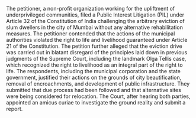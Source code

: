The petitioner, a non-profit organization working for the upliftment of underprivileged communities, filed a Public Interest Litigation (PIL) under Article 32 of the Constitution of India challenging the arbitrary eviction of slum dwellers in the city of Mumbai without any alternative rehabilitation measures. The petitioner contended that the actions of the municipal authorities violated the right to life and livelihood guaranteed under Article 21 of the Constitution. The petition further alleged that the eviction drive was carried out in blatant disregard of the principles laid down in previous judgments of the Supreme Court, including the landmark Olga Tellis case, which recognized the right to livelihood as an integral part of the right to life. The respondents, including the municipal corporation and the state government, justified their actions on the grounds of city beautification, removal of encroachments, and development of public infrastructure. They submitted that due process had been followed and that alternative sites were being considered for relocation. The Court, after hearing both parties, appointed an amicus curiae to investigate the ground reality and submit a report.